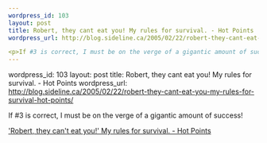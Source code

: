 ```yaml
--- 
wordpress_id: 103
layout: post
title: Robert, they cant eat you! My rules for survival. - Hot Points
wordpress_url: http://blog.sideline.ca/2005/02/22/robert-they-cant-eat-you-my-rules-for-survival-hot-points/

<p>If #3 is correct, I must be on the verge of a gigantic amount of success!</p><p><a href="http://bobparsons.com/index.php'/archives/19-guid.html">'Robert, they can't eat you!' My rules for survival. - Hot Points</a></p><p><em></em></p>
--- 
```

wordpress_id: 103
layout: post
title: Robert, they cant eat you! My rules for survival. - Hot Points
wordpress_url: http://blog.sideline.ca/2005/02/22/robert-they-cant-eat-you-my-rules-for-survival-hot-points/

<p>If #3 is correct, I must be on the verge of a gigantic amount of success!</p><p><a href="http://bobparsons.com/index.php'/archives/19-guid.html">'Robert, they can't eat you!' My rules for survival. - Hot Points</a></p><p><em></em></p>
